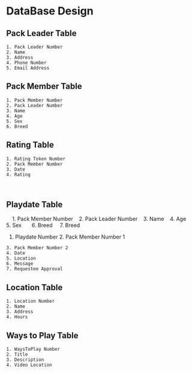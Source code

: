 # DataBase Design

## Pack Leader Table
	1. Pack Leader Number
	2. Name
	3. Address
	4. Phone Number
	5. Email Address
	
## Pack Member Table
    1. Pack Member Number
    2. Pack Leader Number
    3. Name
    4. Age
    5. Sex
    6. Breed
    
## Rating Table
    1. Rating Token Number
    2. Pack Member Number
    3. Date
    4. Rating
    
## Playdate Table  
    1. Pack Member Number    
    2. Pack Leader Number    
    3. Name    
    4. Age    
    5. Sex    
    6. Breed
    7. Breed   
   
   1. Playdate Number
    2. Pack Member Number 1
    
    3. Pack Member Number 2
    4. Date
    5. Location
    6. Message  
    7. Requestee Approval
    
## Location Table
    1. Location Number
    2. Name
    3. Address
    4. Hours  
    
## Ways to Play Table 
    1. WaysToPlay Number
    2. Title
    3. Description
    4. Video Location     
    
